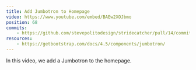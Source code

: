 ```yaml
---
title: Add Jumbotron to Homepage
video: https://www.youtube.com/embed/BAEw2XOJbmo
position: 68
commits:
    - https://github.com/stevepolitodesign/stridecatcher/pull/14/commits/ea8a2838513f595e1a425962f41a281aead9b14d
resources:
    - https://getbootstrap.com/docs/4.5/components/jumbotron/
---
```

In this video, we add a Jumbotron to the homepage.